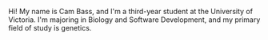 Hi! My name is Cam Bass, and I'm a third-year student at the University of Victoria. I'm majoring in Biology and Software Development, and my primary field of study is genetics.
